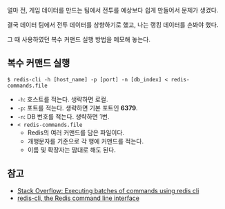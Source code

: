 얼마 전, 게임 데이터를 만드는 팀에서 전투를 예상보다 쉽게 만들어서 문제가 생겼다.

결국 데이터 팀에서 전투 데이터를 상향하기로 했고, 나는 랭킹 데이터를 손봐야 했다.

그 때 사용하였던 복수 커맨드 실행 방법을 메모해 놓는다.

## 복수 커맨드 실행

```
$ redis-cli -h [host_name] -p [port] -n [db_index] < redis-commands.file
```

-   `-h`: 호스트를 적는다. 생략하면 로컬.
-   `-p`: 포트를 적는다. 생략하면 기본 포트인 **6379**.
-   `-n`: DB 번호를 적는다. 생략하면 1번.
-   `< redis-commands.file`
    -   Redis의 여러 커맨드를 담은 파일이다.
    -   개행문자를 기준으로 각 행에 커맨드를 적는다.
    -   이름 및 확장자는 맘대로 해도 된다.

## 참고

-   [Stack Overflow: Executing batches of commands using redis cli](https://stackoverflow.com/questions/10822877/executing-batches-of-commands-using-redis-cli/10824224)
-   [redis-cli, the Redis command line interface](https://redis.io/topics/rediscli)
